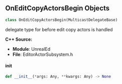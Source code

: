 ## OnEditCopyActorsBegin Objects

```python
class OnEditCopyActorsBegin(MulticastDelegateBase)
```

delegate type for before edit copy actors is handled

**C++ Source:**

- **Module**: UnrealEd
- **File**: EditorActorSubsystem.h

<a id="unreal.OnEditCopyActorsBegin.__init__"></a>

#### __init__

```python
def __init__(*args: Any, **kwargs: Any) -> None
```

<a id="unreal.OnEditCopyActorsEnd"></a>